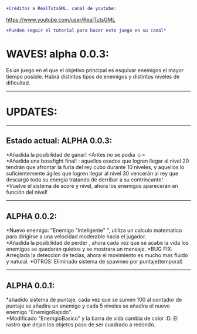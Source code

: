 ```diff
+Créditos a RealTutsGML. canal de youtube:
```
https://www.youtube.com/user/RealTutsGML<br>
```diff
+Pueden seguir el tutorial para hacer este juego en su canal*
```
# WAVES! alpha 0.0.3:<br>
Es un juego en el que el objetivo principal es esquivar enemigos el mayor tiempo posible. Habrá distintos tipos de enemigos y distintos niveles de dificultad.<br>

***
# UPDATES:<br>
***
## Estado actual: ALPHA 0.0.3:<br>
*Añadida la posibilidad de ganar!	<Antes no se podia ☺><br>
*Añadida una bossfight final! : aquellos osados que logren llegar al nivel 20 tendrán que afrontar la furia del rey cubo durante 10 niveles, y aquellos lo suficientemente ágiles que logren llegar al nivel 30 vencerán al rey que descargó toda su energia tratando de derribar a su contrincante!<br>
*Vuelve el sistema de score y nivel, ahora los enemigos aparecerán en función del nivel!<br>
***
## ALPHA 0.0.2:<br>
*Nuevo enemigo: "Enemigo "Inteligente" ", utiliza un calculo matematico para dirigirse a una velocidad moderable hacia el jugador.<br>
*Añadida la posibilidad de perder , ahora cada vez que se acabe la vida los enemigos se quedaran quietos y se mostrara un mensaje.
*BUG FIX: Arreglada la deteccion de teclas, ahora el movimiento es mucho mas fluido y natural.
*OTROS: Eliminado sistema de spawneo por puntaje(temporal)<br>
***
## ALPHA 0.0.1:<br>
*añadido sistema de puntaje. cada vez que se sumen 100 al contador de puntaje se añadira un enemigo y cada 5 niveles se añadira el nuevo enemigo "EnemigoRapido".<br>
*Modificado "EnemgioBasico" y la barra de vida cambia de color :D. El rastro que dejan los objetos paso de ser cuadrado a redondo.<br>
